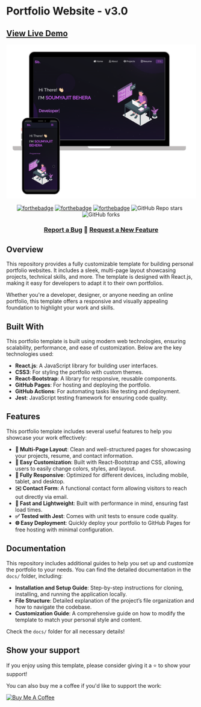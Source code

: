 # Portfolio Website - v3.0

## [View Live Demo](https://saad-bhatti.github.io/soumyajit4419Portfolio/)

<!-- Demo Image -->
<div align="center">
  <img alt="Demo" src="./images/device-display.png" />
</div>

<!-- Badges -->
<center>

  [![forthebadge](https://forthebadge.com/images/badges/built-with-love.svg)](https://forthebadge.com)
  [![forthebadge](https://forthebadge.com/images/badges/made-with-javascript.svg)](https://forthebadge.com)
  [![forthebadge](https://forthebadge.com/images/badges/open-source.svg)](https://forthebadge.com)
  ![GitHub Repo stars](https://img.shields.io/github/stars/soumyajit4419/Portfolio?color=red&logo=github&style=for-the-badge) &nbsp;
  ![GitHub forks](https://img.shields.io/github/forks/soumyajit4419/Portfolio?color=red&logo=github&style=for-the-badge)

</center>

<!-- Action buttons -->
<h3 align="center">
  <a href="https://github.com/saad-bhatti/soumyajit4419Portfolio/issues">Report a Bug</a>
  🔹
  <a href="https://github.com/saad-bhatti/soumyajit4419Portfolio/issues">Request a New Feature</a>
</h3>

## Overview

This repository provides a fully customizable template for building personal portfolio websites. It includes a sleek, multi-page layout showcasing projects, technical skills, and more. The template is designed with React.js, making it easy for developers to adapt it to their own portfolios.

Whether you're a developer, designer, or anyone needing an online portfolio, this template offers a responsive and visually appealing foundation to highlight your work and skills.

## Built With

This portfolio template is built using modern web technologies, ensuring scalability, performance, and ease of customization. Below are the key technologies used:

- **React.js**: A JavaScript library for building user interfaces.
- **CSS3**: For styling the portfolio with custom themes.
- **React-Bootstrap**: A library for responsive, reusable components.
- **GitHub Pages**: For hosting and deploying the portfolio.
- **GitHub Actions**: For automating tasks like testing and deployment.
- **Jest**: JavaScript testing framework for ensuring code quality.

## Features

This portfolio template includes several useful features to help you showcase your work effectively:

- **📖 Multi-Page Layout**: Clean and well-structured pages for showcasing your projects, resume, and contact information.
- **🎨 Easy Customization**: Built with React-Bootstrap and CSS, allowing users to easily change colors, styles, and layout.
- **📱 Fully Responsive**: Optimized for different devices, including mobile, tablet, and desktop.
- **✉️ Contact Form**: A functional contact form allowing visitors to reach out directly via email.
- **🚀 Fast and Lightweight**: Built with performance in mind, ensuring fast load times.
- **✅ Tested with Jest**: Comes with unit tests to ensure code quality.
- **🌐 Easy Deployment**: Quickly deploy your portfolio to GitHub Pages for free hosting with minimal configuration.

## Documentation

This repository includes additional guides to help you set up and customize the portfolio to your needs. You can find the detailed documentation in the `docs/` folder, including:

- **Installation and Setup Guide**: Step-by-step instructions for cloning, installing, and running the application locally.
- **File Structure**: Detailed explanation of the project’s file organization and how to navigate the codebase.
- **Customization Guide**: A comprehensive guide on how to modify the template to match your personal style and content.

Check the `docs/` folder for all necessary details!

## Show your support

If you enjoy using this template, please consider giving it a ⭐ to show your support!

You can also buy me a coffee if you'd like to support the work:

<a href="https://www.buymeacoffee.com/soumyajit4419" target="_blank"><img src="https://cdn.buymeacoffee.com/buttons/v2/default-violet.png" alt="Buy Me A Coffee" height="80px" width="320px" ></a>
